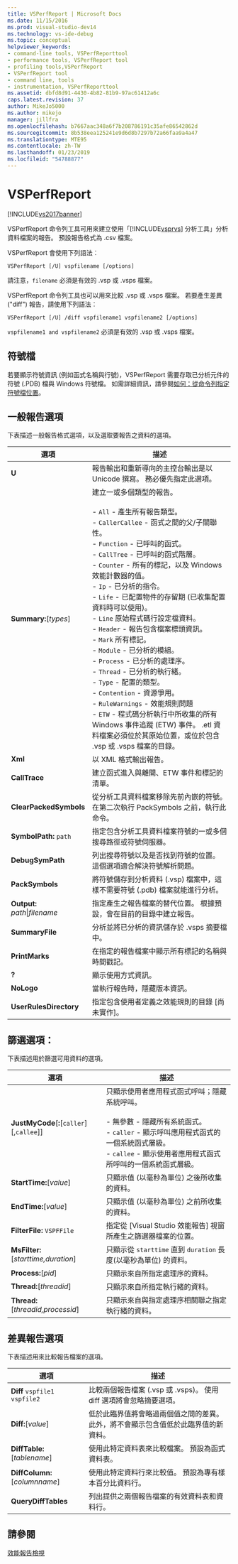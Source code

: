 ```yaml
---
title: VSPerfReport | Microsoft Docs
ms.date: 11/15/2016
ms.prod: visual-studio-dev14
ms.technology: vs-ide-debug
ms.topic: conceptual
helpviewer_keywords:
- command-line tools, VSPerfReporttool
- performance tools, VSPerfReport tool
- profiling tools,VSPerfReport
- VSPerfReport tool
- command line, tools
- instrumentation, VSPerfReporttool
ms.assetid: dbfd8d91-4430-4b82-81b9-97ac61412a6c
caps.latest.revision: 37
author: MikeJo5000
ms.author: mikejo
manager: jillfra
ms.openlocfilehash: b7667aac348a6f7b208786191c35afe86542862d
ms.sourcegitcommit: 8b538eea125241e9d6d8b7297b72a66faa9a4a47
ms.translationtype: MTE95
ms.contentlocale: zh-TW
ms.lasthandoff: 01/23/2019
ms.locfileid: "54788877"
---
```

# <a name="vsperfreport"></a>VSPerfReport
[!INCLUDE[vs2017banner](../includes/vs2017banner.md)]

VSPerfReport 命令列工具可用來建立使用「[!INCLUDE[vsprvs](../includes/vsprvs-md.md)] 分析工具」分析資料檔案的報告。 預設報告格式為 .csv 檔案。  
  
 VSPerfReport 會使用下列語法︰  
  
```  
VSPerfReport [/U] vspfilename [/options]  
```  
  
 請注意，`filename` 必須是有效的 .vsp 或 .vsps 檔案。  
  
 VSPerfReport 命令列工具也可以用來比較 .vsp 或 .vsps 檔案。 若要產生差異 ("diff") 報告，請使用下列語法︰  
  
```  
VSPerfReport [/U] /diff vspfilename1 vspfilename2 [/options]  
```  
  
 `vspfilename1 and vspfilename2` 必須是有效的 .vsp 或 .vsps 檔案。  
  
## <a name="symbol-files"></a>符號檔  
 若要顯示符號資訊 (例如函式名稱與行號)，VSPerfReport 需要存取已分析元件的符號 (.PDB) 檔與 Windows 符號檔。 如需詳細資訊，請參閱[如何：從命令列指定符號檔位置](../profiling/how-to-specify-symbol-file-locations-from-the-command-line.md)。  
  
## <a name="general-report-options"></a>一般報告選項  
 下表描述一般報告格式選項，以及選取要報告之資料的選項。  
  
|選項|描述|  
|-------------|-----------------|  
|**U**|報告輸出和重新導向的主控台輸出是以 Unicode 撰寫。 務必優先指定此選項。|  
|**Summary:**[*types*]|建立一或多個類型的報告。<br /><br /> -   `All` - 產生所有報告類型。<br />-   `CallerCallee` - 函式之間的父/子關聯性。<br />-   `Function` - 已呼叫的函式。<br />-   `CallTree` - 已呼叫的函式階層。<br />-   `Counter` - 所有的標記，以及 Windows 效能計數器的值。<br />-   `Ip` - 已分析的指令。<br />-   `Life` - 已配置物件的存留期 (已收集配置資料時可以使用)。<br />-   `Line` 原始程式碼行設定檔資料。<br />-   `Header` - 報告包含檔案標頭資訊。<br />-   `Mark` 所有標記。<br />-   `Module` - 已分析的模組。<br />-   `Process` - 已分析的處理序。<br />-   `Thread` - 已分析的執行緒。<br />-   `Type` - 配置的類型。<br />-   `Contention` - 資源爭用。<br />-   `RuleWarnings` - 效能規則問題<br />-   `ETW` - 程式碼分析執行中所收集的所有 Windows 事件追蹤 (ETW) 事件。 .etl 資料檔案必須位於其原始位置，或位於包含 .vsp 或 .vsps 檔案的目錄。|  
|**Xml**|以 XML 格式輸出報告。|  
|**CallTrace**|建立函式進入與離開、ETW 事件和標記的清單。|  
|**ClearPackedSymbols**|從分析工具資料檔案移除先前內嵌的符號。 在第二次執行 PackSymbols 之前，執行此命令。|  
|**SymbolPath:** `path`|指定包含分析工具資料檔案符號的一或多個搜尋路徑或符號伺服器。|  
|**DebugSymPath**|列出搜尋符號以及是否找到符號的位置。 這個選項適合解決符號解析問題。|  
|**PackSymbols**|將符號儲存到分析資料 (.vsp) 檔案中，這樣不需要符號 (.pdb) 檔案就能進行分析。|  
|**Output:** *path*&#124;*filename*|指定產生之報告檔案的替代位置。 根據預設，會在目前的目錄中建立報告。|  
|**SummaryFile**|分析並將已分析的資訊儲存於 .vsps 摘要檔中。|  
|**PrintMarks**|在指定的報告檔案中顯示所有標記的名稱與時間戳記。|  
|**?**|顯示使用方式資訊。|  
|**NoLogo**|當執行報告時，隱藏版本資訊。|  
|**UserRulesDirectory**|指定包含使用者定義之效能規則的目錄 [尚未實作]。|  
  
## <a name="filter-options"></a>篩選選項：  
 下表描述用於篩選可用資料的選項。  
  
|選項|描述|  
|-------------|-----------------|  
|**JustMyCode**[**:**[`caller`][,`callee`]]|只顯示使用者應用程式函式呼叫；隱藏系統呼叫。<br /><br /> -   無參數 - 隱藏所有系統函式。<br />-   `caller` - 顯示呼叫應用程式函式的一個系統函式層級。<br />-   `callee` - 顯示使用者應用程式函式所呼叫的一個系統函式層級。|  
|**StartTime:**[*value*]|只顯示值 (以毫秒為單位) 之後所收集的資料。|  
|**EndTime:**[*value*]|只顯示值 (以毫秒為單位) 之前所收集的資料。|  
|**FilterFile:** `VSPFFile`|指定從 [Visual Studio 效能報告] 視窗所產生之篩選器檔案的位置。|  
|**MsFilter:**[*starttime,duration*]|只顯示從 `starttime` 直到 `duration` 長度(以毫秒為單位) 的資料。|  
|**Process:**[*pid*]|只顯示來自所指定處理序的資料。|  
|**Thread:**[*threadid*]|只顯示來自所指定執行緒的資料。|  
|**Thread:**[*threadid,processid*]|只顯示來自與指定處理序相關聯之指定執行緒的資料。|  
  
## <a name="difference-report-options"></a>差異報告選項  
 下表描述用來比較報告檔案的選項。  
  
|選項|描述|  
|-------------|-----------------|  
|**Diff**  `vspfile1 vspfile2`|比較兩個報告檔案 (.vsp 或 .vsps)。 使用 diff 選項將會忽略摘要選項。|  
|**Diff:**[*value*]|低於此臨界值將會略過兩個值之間的差異。 此外，將不會顯示包含值低於此臨界值的新資料。|  
|**DiffTable:**[*tablename*]|使用此特定資料表來比較檔案。 預設為函式資料表。|  
|**DiffColumn:**[*columnname*]|使用此特定資料行來比較值。 預設為專有樣本百分比資料行。|  
|**QueryDiffTables**|列出提供之兩個報告檔案的有效資料表和資料行。|  
  
## <a name="see-also"></a>請參閱  
 [效能報告檢視](../profiling/performance-report-views.md)
